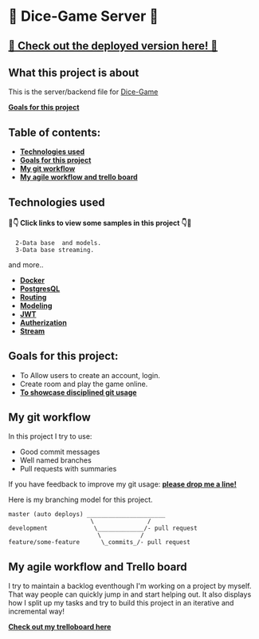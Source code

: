 # 🎲 Dice-Game Server 🎲
## [🎲 Check out the deployed version here! 🎲](https://the-dice-game.herokuapp.com/login)

## What this project is about

This is the server/backend file for [Dice-Game](https://github.com/eslamharidy/dice-game-client/blob/master/README.md) 

**[Goals for this project](#goals-for-this-project)**

## Table of contents:

- **[Technologies used](#technologies-used)**
- **[Goals for this project](#goals-for-this-project)**
- **[My git workflow](#my-git-workflow)**
- **[My agile workflow and trello board](#my-agile-workflow-and-trello-board)**

## Technologies used

#### 👀👇 Click links to view some samples in this project 👇👀

      2-Data base  and models.
      3-Data base streaming.
and more.. 
- **[Docker](https://www.docker.com/get-started)**  
- **[PostgresQL](https://www.postgresql.org/docs/)**  
- **[Routing](user/router.js)**  
- **[Modeling](user/model.js)** 
- **[JWT](auth/jwt.js)**  
- **[Autherization](auth/router.js)**
- **[Stream](index.js)**

## Goals for this project:

- To Allow users to create an account, login.  
- Create room and play the game online.
- **[To showcase disciplined git usage](#my-git-workflow)**


## My git workflow

In this project I try to use:

- Good commit messages
- Well named branches
- Pull requests with summaries

If you have feedback to improve my git usage: **[please drop me a line!](https://www.linkedin.com/in/eslam-haridy-0b14316a/)** 

Here is my branching model for this project.

```
master (auto deploys) ______________________
                       \               /
development             \_____________/- pull request
                         \           /
feature/some-feature      \_commits_/- pull request
```

## My agile workflow and Trello board

I try to maintain a backlog eventhough I'm working on a project by myself. That way people can quickly jump in and start helping out. It also displays how I split up my tasks and try to build this project in an iterative and incremental way!

**[Check out my trelloboard here](https://trello.com/b/yDKnIMXp/dice-game)**





